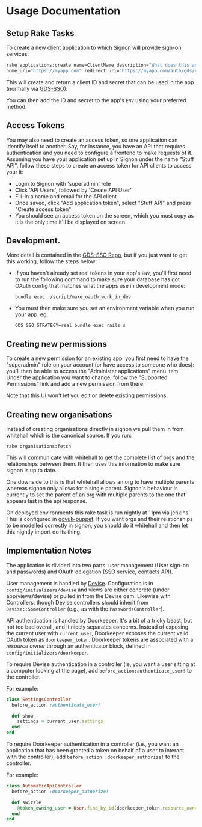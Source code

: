 # Usage Documentation

## Setup Rake Tasks

To create a new client application to which Signon will provide sign-on services:

```sh
rake applications:create name=ClientName description="What does this app do" \
home_uri="https://myapp.com" redirect_uri="https://myapp.com/auth/gds/callback"
```

This will create and return a client ID and secret that can be used in the app
(normally via [GDS-SSO](http://github.com/alphagov/gds-sso)).

You can then add the ID and secret to the app's `ENV` using your preferred
method.

## Access Tokens

You may also need to create an access token, so one application can identify
itself to another. Say, for instance, you have an API that requires
authentication and you need to configure a frontend to make requests of it.
Assuming you have your application set up in Signon under the name
"Stuff API", follow these steps to create an access token for API clients
to access your it:

* Login to Signon with 'superadmin' role
* Click 'API Users', followed by 'Create API User'
* Fill-in a name and email for the API client
* Once saved, click "Add application token", select "Stuff API" and press
  "Create access token"
* You should see an access token on the screen, which you must copy as it
  is the only time it'll be displayed on screen.

## Development.

More detail is contained in the
[GDS-SSO Repo](https://github.com/alphagov/gds-sso#use-in-development-mode), but
if you just want to get this working, follow the steps below:

* If you haven't already set real tokens in your app's `ENV`, you'll first need
  to run the following command to make sure your database has got
  OAuth config that matches what the apps use in development mode:

  ```
  bundle exec ./script/make_oauth_work_in_dev
  ```
* You must then make sure you set an environment variable when you run your
  app. eg:

  ```
  GDS_SSO_STRATEGY=real bundle exec rails s
  ```

## Creating new permissions

To create a new permission for an existing app, you first need to have the
"superadmin" role on your account (or have access to someone who does): you'll
then be able to access the "Administer applications" menu item. Under the
application you want to change, follow the "Supported Permissions" link and add
a new permission from there.

Note that this UI won't let you edit or delete existing permissions.

## Creating new organisations

Instead of creating organisations directly in signon we pull them in from
whitehall which is the canonical source.  If you run:

    rake organisations:fetch

This will communicate with whitehall to get the complete list of orgs and
the relationships between them.  It then uses this information to make sure
signon is up to date.

One downside to this is that whitehall allows an org to have multiple parents
whereas signon only allows for a single parent.  Signon's behaviour is
currently to set the parent of an org with multiple parents to the one that
appears last in the api response.

On deployed environments this rake task is run nightly at 11pm via jenkins.
This is configured in [govuk-puppet](https://github.com/alphagov/govuk-puppet).
If you want orgs and their relationships to be modelled correctly in signon,
you should do it whitehall and then let this nightly import do its thing.

## Implementation Notes

The application is divided into two parts: user management (User sign-on and
passwords) and OAuth delegation (SSO service, contacts API).

User management is handled by
[Devise](https://github.com/plataformatec/devise). Configuration is in
`config/initializers/devise` and views are either concrete (under
app/views/devise) or pulled in from the Devise gem. Likewise with Controllers,
though Devise controllers should inherit from `Devise::SomeController` (e.g., as
with the `PasswordsController`).

API authentication is handled by Doorkeeper. It's a bit of a tricky beast, but
not too bad overall, and it nicely separates concerns. Instead of exposing the
current user with `current_user`, Doorkeeper exposes the current valid OAuth
token as `doorkeeper_token`. Doorkeeper tokens are associated with a *resource
owner* through an authenticator block, defined in
`config/initializers/doorkeeper`.

To require Devise authentication in a controller (ie, you want a user sitting at
a computer looking at the page), add `before_action:authenticate_user!` to the
controller.

For example:

```ruby
class SettingsController
  before_action :authenticate_user!

  def show
    settings = current_user.settings
  end
end
```

To require Doorkeeper authentication in a controller (i.e., you want an
application that has been granted a token on behalf of a user to interact with
the controller), add `before_action :doorkeeper_authorize!` to the controller.

For example:

```ruby
class AutomaticApiController
  before_action :doorkeeper_authorize!

  def swizzle
    @token_owning_user = User.find_by_id(doorkeeper_token.resource_owner_id)
  end
end
```
